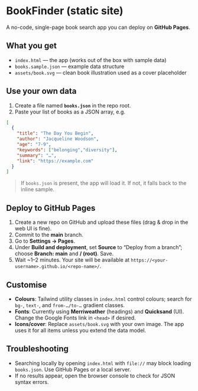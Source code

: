 # BookFinder (static site)

A no-code, single-page book search app you can deploy on **GitHub Pages**.

## What you get
- `index.html` — the app (works out of the box with sample data)
- `books.sample.json` — example data structure
- `assets/book.svg` — clean book illustration used as a cover placeholder

## Use your own data
1. Create a file named **`books.json`** in the repo root.
2. Paste your list of books as a JSON array, e.g.

```json
[
  {
    "title": "The Day You Begin",
    "author": "Jacqueline Woodson",
    "age": "7-9",
    "keywords": ["belonging","diversity"],
    "summary": "…",
    "link": "https://example.com"
  }
]
```

> If `books.json` is present, the app will load it. If not, it falls back to the inline sample.

## Deploy to GitHub Pages
1. Create a new repo on GitHub and upload these files (drag & drop in the web UI is fine).
2. Commit to the **main** branch.
3. Go to **Settings → Pages**.
4. Under **Build and deployment**, set **Source** to “Deploy from a branch”; choose **Branch: main** and **/ (root)**. Save.
5. Wait ~1–2 minutes. Your site will be available at `https://<your-username>.github.io/<repo-name>/`.

## Customise
- **Colours**: Tailwind utility classes in `index.html` control colours; search for `bg-`, `text-`, and `from-…/to-…` gradient classes.
- **Fonts**: Currently using **Merriweather** (headings) and **Quicksand** (UI). Change the Google Fonts link in `<head>` if desired.
- **Icons/cover**: Replace `assets/book.svg` with your own image. The app uses it for all items unless you extend the data model.

## Troubleshooting
- Searching locally by opening `index.html` with `file://` may block loading `books.json`. Use GitHub Pages or a local server.
- If no results appear, open the browser console to check for JSON syntax errors.
